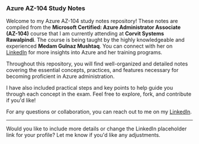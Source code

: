 ### Azure AZ-104 Study Notes

Welcome to my Azure AZ-104 study notes repository! These notes are compiled from the **Microsoft Certified: Azure Administrator Associate (AZ-104)** course that I am currently attending at **Corvit Systems Rawalpindi**. The course is being taught by the highly knowledgeable and experienced **Medam Gulnaz Mushtaq**. You can connect with her on [LinkedIn]([https://www.linkedin.com/in/gulnazmushtaq/](https://www.linkedin.com/in/gulnaz-mushtaq/)) for more insights into Azure and her training programs.

Throughout this repository, you will find well-organized and detailed notes covering the essential concepts, practices, and features necessary for becoming proficient in Azure administration.

I have also included practical steps and key points to help guide you through each concept in the exam. Feel free to explore, fork, and contribute if you'd like!

For any questions or collaboration, you can reach out to me on my [LinkedIn]([#](https://www.linkedin.com/in/jahangir-45886428a/)).

---

Would you like to include more details or change the LinkedIn placeholder link for your profile? Let me know if you'd like any adjustments.
